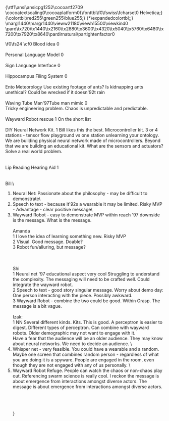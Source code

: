 {\rtf1\ansi\ansicpg1252\cocoartf2709
\cocoatextscaling0\cocoaplatform0{\fonttbl\f0\fswiss\fcharset0 Helvetica;}
{\colortbl;\red255\green255\blue255;}
{\*\expandedcolortbl;;}
\margl1440\margr1440\vieww21180\viewh15500\viewkind0
\pard\tx720\tx1440\tx2160\tx2880\tx3600\tx4320\tx5040\tx5760\tx6480\tx7200\tx7920\tx8640\pardirnatural\partightenfactor0

\f0\fs24 \cf0 Blood idea 				0\
\
Personal Language Model		0\
\
Sign Language Interface		0\
\
Hippocampus Filing System	0\
\
Ento Meteorology			Use existing footage of ants?  Is kidnapping ants unethical?  Could be wrecked if it doesn\'92t rain\
\
Waving Tube Man\'97Tube man mimic	 0		\
					Tricky engineering problem. Chaos is unpredictable and predictable.\
\
Wayward Robot rescue 		1	On the short list\
\
DIY Neural Network Kit. 		1	Bill likes this the best. Microcontroller kit.  3 or 4 stations - tensor flow playground vs one station unlearning your ontology. We are building physical neural network made of microcontrollers.  		Beyond that we are building an educational kit.  What are the sensors and actuators?  Solve a real world problem.  \
\
\
Lip Reading Hearing Aid		1	\
\
\
Bill:\
1.  Neural Net: Passionate about the philosophy - may be difficult to demonstrate\
2.  Speech to text - because it\'92s a wearable it may be limited.  Risky MVP - Advantage - clear positive message\
3.  Wayward Robot - easy to demonstrate MVP within reach \'97 downside is the message.  What is the message. \
\
Amanda\
1	I love the idea of learning something new.  Risky MVP \
2	Visual.  Good message.  Doable?\
3 	Robot fun/alluring, but message?\
\
\
\
Shi\
1	Neural net \'97 educational aspect very cool  Struggling to understand the complexity.  The messaging will need to be crafted well.  Could integrate the wayward robot.\
2	Speech to text - good story singular message.  Worry about demo day:  One person interacting with the piece.  Possibly awkward.\
3	Wayward Robot - combine the two could be good.  Within Grasp.  The message is a bit vague.\
\
Izak:\
1	NN	Several different kinds.  Kits.  This is good.  A perceptron is easier to digest.  Different types of perceptron.  Can combine with wayward robots.  Older demographic may not want to engage with it.\
	Have a fear that the audience will be an older audience.  They may know about neural networks.  We need to decide an audience.  \
2.	Whisper net - very feasible.  You could have a wearable and a random.  Maybe one screen that combines random person - regardless of what you are doing it is a spyware.   People are engaged in the room, even though they are not engaged with any of us personally.  \
3.	Wayward Robot Refuge.  People can watch the chaos or non-chaos play out.  Referencing swarm science is really cool.  I reckon the message is about emergence from interactions amongst diverse actors.  The message is about emergence from interactions amongst diverse actors.  \
\
\
\
\
}